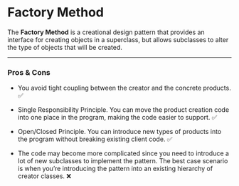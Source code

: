 # Factory Method

The **Factory Method** is a creational design pattern that provides an interface for creating objects in a superclass, but allows subclasses to alter the type of objects that will be created.

---
### Pros & Cons

- You avoid tight coupling between the creator and the concrete products. ✅
- Single Responsibility Principle. You can move the product creation code into one place in the program, making the code easier to support. ✅
- Open/Closed Principle. You can introduce new types of products into the program without breaking existing client code. ✅

- The code may become more complicated since you need to introduce a lot of new subclasses to implement the pattern. The best case scenario is when you’re introducing the pattern into an existing hierarchy of creator classes. ❌

